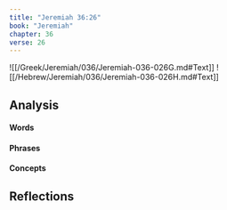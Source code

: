 ```yaml
---
title: "Jeremiah 36:26"
book: "Jeremiah"
chapter: 36
verse: 26
---
```

![[/Greek/Jeremiah/036/Jeremiah-036-026G.md#Text]]
![[/Hebrew/Jeremiah/036/Jeremiah-036-026H.md#Text]]

## Analysis

#### Words

#### Phrases

#### Concepts

## Reflections
